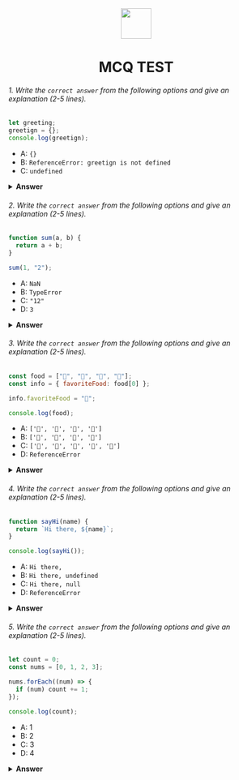<div align="center">
  <img height="60" src="https://edurev.gumlet.io/AllImages/original/ApplicationImages/CourseImages/944e5d47-8c55-4a89-91e5-22ab5f2798fc_CI.png">
  <h1>MCQ TEST</h1>
</div>

###### 1. Write the `correct answer` from the following options and give an explanation (2-5 lines).

```javascript
let greeting;
greetign = {};
console.log(greetign);
```

- A: `{}`
- B: `ReferenceError: greetign is not defined`
- C: `undefined`

<details><summary><b>Answer</b></summary>
<p>

#### Answer: A

<i>In the provided code, there is a variable declaration let greeting; that initializes the variable greeting with the value undefined by default. However, there is a typo in the subsequent line: greetign = {}; creates a new variable called greetign and assigns an empty object to it, but it does not affect the greeting variable. When you attempt to log the value of greeting with console.log(greeting);, it outputs undefined because greeting was never assigned a value, and the misspelled greetign variable is a separate and unrelated variable.</i>

</p>
</details>

###### 2. Write the `correct answer` from the following options and give an explanation (2-5 lines).

```javascript
function sum(a, b) {
  return a + b;
}

sum(1, "2");
```

- A: `NaN`
- B: `TypeError`
- C: `"12"`
- D: `3`

<details><summary><b>Answer</b></summary>
<p>

#### Answer: C

<i>In the provided JavaScript code, there is a function called sum that takes two parameters and returns their sum. However, when the sum function is called with the arguments 1 and "2", it attempts to add a numeric value (1) to a string value ("2").

JavaScript performs a type coercion in this situation, converting the string "2" to a number and then performing the addition. As a result, the output of the sum(1, "2") call will be the string concatenation of "1" and "2", which equals "12".</i>

</p>
</details>

###### 3. Write the `correct answer` from the following options and give an explanation (2-5 lines).

```javascript
const food = ["🍕", "🍫", "🥑", "🍔"];
const info = { favoriteFood: food[0] };

info.favoriteFood = "🍝";

console.log(food);
```

- A: `['🍕', '🍫', '🥑', '🍔']`
- B: `['🍝', '🍫', '🥑', '🍔']`
- C: `['🍝', '🍕', '🍫', '🥑', '🍔']`
- D: `ReferenceError`

<details><summary><b>Answer</b></summary>
<p>

#### Answer: A

<i>In the provided code, an array called food is initialized with four emoji strings representing different types of food. Then, an object info is created with a property favoriteFood initially set to the first element of the food array, which is "🍕". Later, the value of info.favoriteFood is changed to "🍝". However, when you log the food array using console.log(food);, the array remains unchanged and retains its original values: ["🍕", "🍫", "🥑", "🍔"]. The reassignment of info.favoriteFood to "🍝" does not affect the food array.</i>

</p>
</details>

###### 4. Write the `correct answer` from the following options and give an explanation (2-5 lines).

```javascript
function sayHi(name) {
  return `Hi there, ${name}`;
}

console.log(sayHi());
```

- A: `Hi there,`
- B: `Hi there, undefined`
- C: `Hi there, null`
- D: `ReferenceError`

<details><summary><b>Answer</b></summary>
<p>

#### Answer: B

<i>In the provided code, there is a JavaScript function named sayHi that takes one parameter name and returns a greeting message with the provided name. However, when the sayHi function is called without providing an argument, the name parameter is undefined, and the output is "Hi there, undefined."</i>

</p>
</details>

###### 5. Write the `correct answer` from the following options and give an explanation (2-5 lines).

```javascript
let count = 0;
const nums = [0, 1, 2, 3];

nums.forEach((num) => {
  if (num) count += 1;
});

console.log(count);
```

- A: 1
- B: 2
- C: 3
- D: 4

<details><summary><b>Answer</b></summary>
<p>

#### Answer: C

<i>The code counts the number of truthy values in the nums array and stores the count in the count variable. It then logs this count to the console. In this specific case, the nums array contains three truthy values (1, 2, and 3), so the output will be 3.</i>

</p>
</details>
